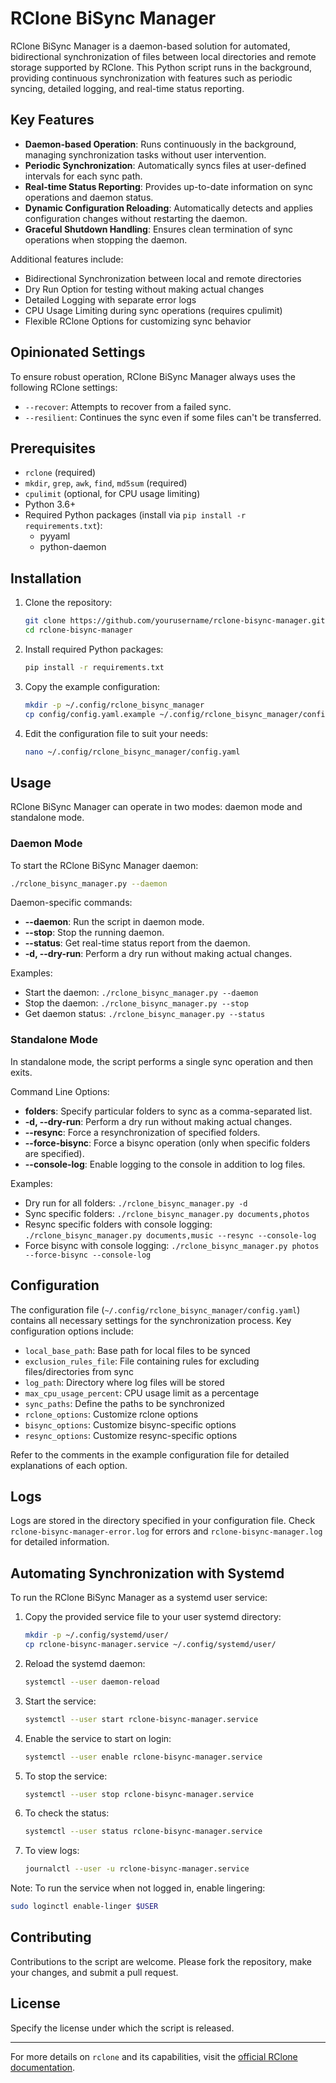 # RClone BiSync Manager

RClone BiSync Manager is a daemon-based solution for automated, bidirectional synchronization of files between local directories and remote storage supported by RClone. This Python script runs in the background, providing continuous synchronization with features such as periodic syncing, detailed logging, and real-time status reporting.

## Key Features

- **Daemon-based Operation**: Runs continuously in the background, managing synchronization tasks without user intervention.
- **Periodic Synchronization**: Automatically syncs files at user-defined intervals for each sync path.
- **Real-time Status Reporting**: Provides up-to-date information on sync operations and daemon status.
- **Dynamic Configuration Reloading**: Automatically detects and applies configuration changes without restarting the daemon.
- **Graceful Shutdown Handling**: Ensures clean termination of sync operations when stopping the daemon.

Additional features include:

- Bidirectional Synchronization between local and remote directories
- Dry Run Option for testing without making actual changes
- Detailed Logging with separate error logs
- CPU Usage Limiting during sync operations (requires cpulimit)
- Flexible RClone Options for customizing sync behavior

## Opinionated Settings

To ensure robust operation, RClone BiSync Manager always uses the following RClone settings:

- `--recover`: Attempts to recover from a failed sync.
- `--resilient`: Continues the sync even if some files can't be transferred.

## Prerequisites

- `rclone` (required)
- `mkdir`, `grep`, `awk`, `find`, `md5sum` (required)
- `cpulimit` (optional, for CPU usage limiting)
- Python 3.6+
- Required Python packages (install via `pip install -r requirements.txt`):
  - pyyaml
  - python-daemon

## Installation

1. Clone the repository:

   ```bash
   git clone https://github.com/yourusername/rclone-bisync-manager.git
   cd rclone-bisync-manager
   ```

2. Install required Python packages:

   ```bash
   pip install -r requirements.txt
   ```

3. Copy the example configuration:

   ```bash
   mkdir -p ~/.config/rclone_bisync_manager
   cp config/config.yaml.example ~/.config/rclone_bisync_manager/config.yaml
   ```

4. Edit the configuration file to suit your needs:

   ```bash
   nano ~/.config/rclone_bisync_manager/config.yaml
   ```

## Usage

RClone BiSync Manager can operate in two modes: daemon mode and standalone mode.

### Daemon Mode

To start the RClone BiSync Manager daemon:

```bash
./rclone_bisync_manager.py --daemon
```

Daemon-specific commands:

- **--daemon**: Run the script in daemon mode.
- **--stop**: Stop the running daemon.
- **--status**: Get real-time status report from the daemon.
- **-d, --dry-run**: Perform a dry run without making actual changes.

Examples:

- Start the daemon: `./rclone_bisync_manager.py --daemon`
- Stop the daemon: `./rclone_bisync_manager.py --stop`
- Get daemon status: `./rclone_bisync_manager.py --status`

### Standalone Mode

In standalone mode, the script performs a single sync operation and then exits.

Command Line Options:

- **folders**: Specify particular folders to sync as a comma-separated list.
- **-d, --dry-run**: Perform a dry run without making actual changes.
- **--resync**: Force a resynchronization of specified folders.
- **--force-bisync**: Force a bisync operation (only when specific folders are specified).
- **--console-log**: Enable logging to the console in addition to log files.

Examples:

- Dry run for all folders: `./rclone_bisync_manager.py -d`
- Sync specific folders: `./rclone_bisync_manager.py documents,photos`
- Resync specific folders with console logging: `./rclone_bisync_manager.py documents,music --resync --console-log`
- Force bisync with console logging: `./rclone_bisync_manager.py photos --force-bisync --console-log`

## Configuration

The configuration file (`~/.config/rclone_bisync_manager/config.yaml`) contains all necessary settings for the synchronization process. Key configuration options include:

- `local_base_path`: Base path for local files to be synced
- `exclusion_rules_file`: File containing rules for excluding files/directories from sync
- `log_path`: Directory where log files will be stored
- `max_cpu_usage_percent`: CPU usage limit as a percentage
- `sync_paths`: Define the paths to be synchronized
- `rclone_options`: Customize rclone options
- `bisync_options`: Customize bisync-specific options
- `resync_options`: Customize resync-specific options

Refer to the comments in the example configuration file for detailed explanations of each option.

## Logs

Logs are stored in the directory specified in your configuration file. Check `rclone-bisync-manager-error.log` for errors and `rclone-bisync-manager.log` for detailed information.

## Automating Synchronization with Systemd

To run the RClone BiSync Manager as a systemd user service:

1. Copy the provided service file to your user systemd directory:

   ```bash
   mkdir -p ~/.config/systemd/user/
   cp rclone-bisync-manager.service ~/.config/systemd/user/
   ```

2. Reload the systemd daemon:

   ```bash
   systemctl --user daemon-reload
   ```

3. Start the service:

   ```bash
   systemctl --user start rclone-bisync-manager.service
   ```

4. Enable the service to start on login:

   ```bash
   systemctl --user enable rclone-bisync-manager.service
   ```

5. To stop the service:

   ```bash
   systemctl --user stop rclone-bisync-manager.service
   ```

6. To check the status:

   ```bash
   systemctl --user status rclone-bisync-manager.service
   ```

7. To view logs:

   ```bash
   journalctl --user -u rclone-bisync-manager.service
   ```

Note: To run the service when not logged in, enable lingering:

```bash
sudo loginctl enable-linger $USER
```

## Contributing

Contributions to the script are welcome. Please fork the repository, make your changes, and submit a pull request.

## License

Specify the license under which the script is released.

---

For more details on `rclone` and its capabilities, visit the [official RClone documentation](https://rclone.org/docs/).
